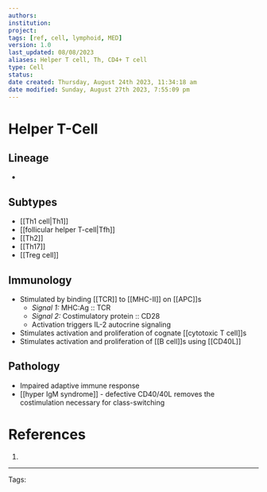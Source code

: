 ```yaml
---
authors: 
institution: 
project: 
tags: [ref, cell, lymphoid, MED]
version: 1.0
last_updated: 08/08/2023
aliases: Helper T cell, Th, CD4+ T cell
type: Cell
status: 
date created: Thursday, August 24th 2023, 11:34:18 am
date modified: Sunday, August 27th 2023, 7:55:09 pm
---
```


# Helper T-Cell

## Lineage
- 
## Subtypes
- [[Th1 cell|Th1]]
- [[follicular helper T-cell|Tfh]]
- [[Th2]]
- [[Th17]]
- [[Treg cell]]
## Immunology
- Stimulated by binding [[TCR]] to [[MHC-II]] on [[APC]]s
	- *Signal 1:* MHC:Ag :: TCR
	- *Signal 2:* Costimulatory protein :: CD28
	- Activation triggers IL-2 autocrine signaling
- Stimulates activation and proliferation of cognate [[cytotoxic T cell]]s
- Stimulates activation and proliferation of [[B cell]]s using [[CD40L]]
## Pathology
- Impaired adaptive immune response 
- [[hyper IgM syndrome]] - defective CD40/40L removes the costimulation necessary for class-switching

# References
1. 

---
Tags:
